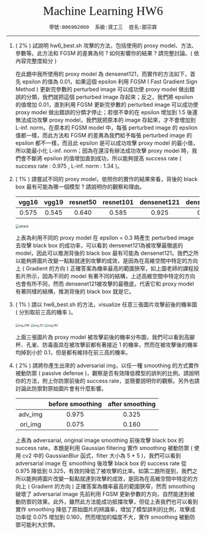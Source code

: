 <center><font size="6" face="黑體">Machine Learning HW6</font></center>
<center><font size="3"><pre>學號:B06902060  系級:資工三  姓名:鄒宗霖</pre></font></center>

---

1. ( 2% ) 試說明 hw6_best.sh 攻擊的方法，包括使用的 proxy model、方法、參數等。此方法和 FGSM 的差異為何 ? 如何影響你的結果 ? 請完整討論。( 依內容完整度給分 )

   在此題中我所使用的 proxy model 為 densenet121，而實作的方法如下，首先 epsilon 的值為 0.01，如果這個 epsilon 利用 FGSM ( Fast Gradient Sign Method ) 更新完參數的 perturbed image 可以成功使 proxy model 做出錯誤的分類，我們就把這個 perturbed image 存起來；反之，我們將 epsilon 的值增加 0.01，直到利用 FGSM 更新完參數的 perturbed image 可以成功使 proxy model 做出錯誤的分類才停止；若很不幸的在 epsilon 增加到 1.5 後還無法成功攻擊 proxy model，我們就把原本的 image 存起來，才不會增加到 L-inf. norm。在原本的 FGSM model 中，每張 perturbed image 的 epsilon 值都一樣，而此方法和 FGSM 的差異為我們給予每張 perturbed image 的 epsilon 都不一樣，而且此 epsilon 是可以成功攻擊 proxy model 的最小值，所以能最小化 L-inf. norm；因為在還沒有辦法成功攻擊 proxy model 時，我們會不斷將 epsilon 的值增加直到成功，所以能夠提高 success rate ( success rate : 0.975 , L-inf. norm : 1.34 )。

2. ( 1% ) 請嘗試不同的 proxy model，依照你的實作的結果來看，背後的 black box 最有可能為哪一個模型 ? 請說明你的觀察和理由。

   | vgg16 | vgg19 | resnet50 | resnet101 | densenet121 | densenet169 |
   | :---: | :---: | :------: | :-------: | :---------: | :---------: |
   | 0.575 | 0.545 |  0.640   |   0.585   |    0.925    |    0.715    |

   <img src="C:\Users\user\Desktop\Programming\3 Junior\ML\hw6-jacky12123\report\attack.png" alt="attack" style="zoom:60%;" />

   上表為利用不同的 proxy model 在 epsilon = 0.3 時產生 perturbed image 去攻擊 black box 的成功率，可以看到 densenet121為被攻擊最徹底的 model，因此可以推測背後的 black box 最有可能為 densenet121。我們之所以能夠將圖片改變一點點就達到攻擊的成效，是因為在高維空間中特定的方向上 ( Gradient 的方向 ) 正確答案為機率最高的範圍狹窄，如上圖老師的課程投影片所示，因為不同的 model 有著不同的結構，上述高維空間中特定的方向也會有所不同，然而 densenet121被攻擊的最徹底，代表它和 proxy model 有著同樣的結構，推測背後的 black box 就是它。

3. ( 1% ) 請以 hw6_best.sh 的方法，visualize 任意三張圖片攻擊前後的機率圖 ( 分別取前三高的機率 )。

   <img src="C:\Users\user\Desktop\Programming\3 Junior\ML\hw6-jacky12123\report\prob3\img_098.png" alt="img_098" style="zoom:50%;" />

   <img src="C:\Users\user\Desktop\Programming\3 Junior\ML\hw6-jacky12123\report\prob3\img_121.png" alt="img_121" style="zoom:50%;" />

   <img src="C:\Users\user\Desktop\Programming\3 Junior\ML\hw6-jacky12123\report\prob3\img_192.png" alt="img_192" style="zoom:50%;" />

   上面三張圖片為 proxy model 被攻擊前後的機率分布圖，我們可以看到高腳杯、孔雀、防毒面具在被攻擊前都有著接近 1 的機率，然而在被攻擊後的機率均掉到小於 0.1，但是都有維持在前三高的機率。

4. ( 2% ) 請將你產生出來的 adversarial img，以任一種 smoothing 的方式實作被動防禦 ( passive defense )，觀察是否有效降低模型的誤判的比例。請說明你的方法，附上你防禦前後的 success rate，並簡要說明你的觀察。另外也請討論此防禦對原始圖片會有什麼影響。

   |         | before smoothing | after smoothing |
   | :-----: | :--------------: | :-------------: |
   | adv_img |      0.975       |      0.325      |
   | ori_img |      0.075       |      0.160      |
   
   上表為 adversarial, original image smoothing 前後攻擊 black box 的 success rate，本題是利用 Gaussian filtering 實作 smoothing 被動防禦 ( 使用 cv2 中的 GaussianBlur 函式，filter 大小為 5 * 5 )，我們可以看到adversarial image 在 smoothing 後攻擊 black box 的 success rate 從 0.975 降低到 0.325，有效的降低了被攻擊的比率。如第二題所提到，我們之所以能夠將圖片改變一點點就達到攻擊的成效，是因為在高維空間中特定的方向上 ( Gradient 的方向 ) 正確答案為機率最高的範圍狹窄，然而 smoothing 破壞了 adversarial image 先前利用 FGSM 更新參數的方向，自然能達到被動防禦的效果。此外，雖然此方法能成功抵擋攻擊，但從上表我們也可以看到實作 smoothing 降低了原始圖片的辨識率，增加了模型誤判的比例，攻擊成功率從 0.075 增加到 0.160，然而增加的幅度不大，實作 smoothing 被動防禦可能利大於弊。

